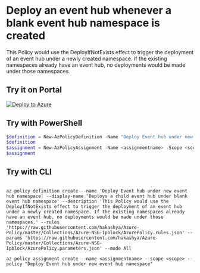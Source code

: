 # Deploy an event hub whenever a blank event hub namespace is created

This Policy would use the DeployIfNotExists effect to trigger the deployment of an event hub under a newly created namespace. If the existing namespaces already have an event hub, no deployments would be made under those namespaces.

## Try it on Portal

[![Deploy to Azure](http://azuredeploy.net/deploybutton.png)](https://portal.azure.com/#blade/Microsoft_Azure_Policy/CreatePolicyDefinitionBlade/uri/https%3A%2F%2Fraw.githubusercontent.com%2Fhakashya%2FAzure-Policy%2Fmaster%2FCollections%2FAzureEH-Deployeventhub%2FAzurePolicy.json)

## Try with PowerShell

````powershell
$definition = New-AzPolicyDefinition -Name "Deploy Event hub under new event hub namespace" -DisplayName "Deploys a child event hub under blank event hub namespace" -description "This Policy would use the DeployIfNotExists effect to trigger the deployment of an event hub under a newly created namespace. If the existing namespaces already have an event hub, no deployments would be made under those namespaces." -Policy 'https://raw.githubusercontent.com/hakashya/Azure-Policy/master/Collections/AzureEH-Deployeventhub/AzurePolicy.rules.json' -Parameter 'https://raw.githubusercontent.com/hakashya/Azure-Policy/master/Collections/AzureEH-Deployeventhub/AzurePolicy.parameters.json' -Mode All
$definition
$assignment = New-AzPolicyAssignment -Name <assignmentname> -Scope <scope> -PolicyDefinition $definition
$assignment 
````

## Try with CLI

````cli

az policy definition create --name 'Deploy Event hub under new event hub namespace' --display-name 'Deploys a child event hub under blank event hub namespace' --description 'This Policy would use the DeployIfNotExists effect to trigger the deployment of an event hub under a newly created namespace. If the existing namespaces already have an event hub, no deployments would be made under those namespaces.' --rules 'https://raw.githubusercontent.com/hakashya/Azure-Policy/master/Collections/Azure-NSG-Ipblock/AzurePolicy.rules.json' --params 'https://raw.githubusercontent.com/hakashya/Azure-Policy/master/Collections/Azure-NSG-Ipblock/AzurePolicy.parameters.json' --mode All

az policy assignment create --name <assignmentname> --scope <scope> --policy "Deploy Event hub under new event hub namespace" 

````
